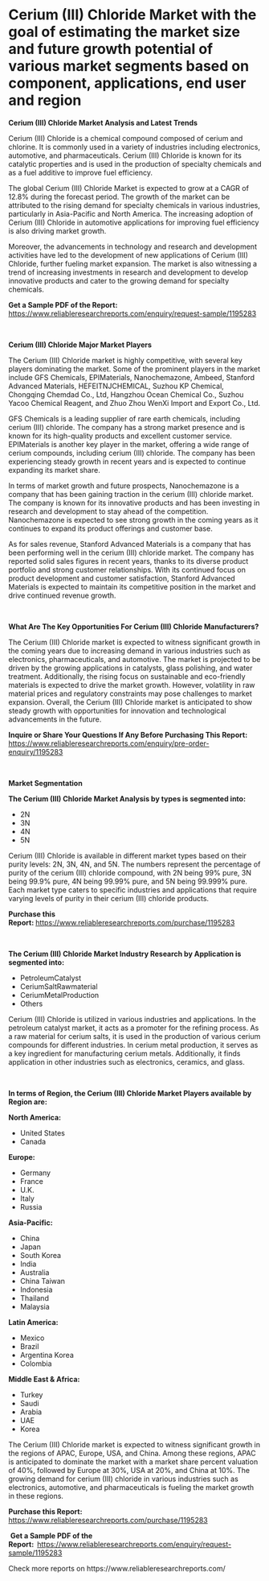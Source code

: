 <p><h1>Cerium (III) Chloride Market with the goal of estimating the market size and future growth potential of various market segments based on component, applications, end user and region</h1></p><p><strong>Cerium (III) Chloride Market Analysis and Latest Trends</strong></p>
<p><p>Cerium (III) Chloride is a chemical compound composed of cerium and chlorine. It is commonly used in a variety of industries including electronics, automotive, and pharmaceuticals. Cerium (III) Chloride is known for its catalytic properties and is used in the production of specialty chemicals and as a fuel additive to improve fuel efficiency.</p><p>The global Cerium (III) Chloride Market is expected to grow at a CAGR of 12.8% during the forecast period. The growth of the market can be attributed to the rising demand for specialty chemicals in various industries, particularly in Asia-Pacific and North America. The increasing adoption of Cerium (III) Chloride in automotive applications for improving fuel efficiency is also driving market growth.</p><p>Moreover, the advancements in technology and research and development activities have led to the development of new applications of Cerium (III) Chloride, further fueling market expansion. The market is also witnessing a trend of increasing investments in research and development to develop innovative products and cater to the growing demand for specialty chemicals.</p></p>
<p><strong>Get a Sample PDF of the Report:&nbsp;</strong> <a href="https://www.reliableresearchreports.com/enquiry/request-sample/1195283">https://www.reliableresearchreports.com/enquiry/request-sample/1195283</a></p>
<p>&nbsp;</p>
<p><strong>Cerium (III) Chloride Major Market Players</strong></p>
<p><p>The Cerium (III) Chloride market is highly competitive, with several key players dominating the market. Some of the prominent players in the market include GFS Chemicals, EPIMaterials, Nanochemazone, Ambeed, Stanford Advanced Materials, HEFEITNJCHEMICAL, Suzhou KP Chemical, Chongqing Chemdad Co., Ltd, Hangzhou Ocean Chemical Co., Suzhou Yacoo Chemical Reagent, and Zhuo Zhou WenXi Import and Export Co., Ltd.</p><p>GFS Chemicals is a leading supplier of rare earth chemicals, including cerium (III) chloride. The company has a strong market presence and is known for its high-quality products and excellent customer service. EPIMaterials is another key player in the market, offering a wide range of cerium compounds, including cerium (III) chloride. The company has been experiencing steady growth in recent years and is expected to continue expanding its market share.</p><p>In terms of market growth and future prospects, Nanochemazone is a company that has been gaining traction in the cerium (III) chloride market. The company is known for its innovative products and has been investing in research and development to stay ahead of the competition. Nanochemazone is expected to see strong growth in the coming years as it continues to expand its product offerings and customer base.</p><p>As for sales revenue, Stanford Advanced Materials is a company that has been performing well in the cerium (III) chloride market. The company has reported solid sales figures in recent years, thanks to its diverse product portfolio and strong customer relationships. With its continued focus on product development and customer satisfaction, Stanford Advanced Materials is expected to maintain its competitive position in the market and drive continued revenue growth.</p></p>
<p>&nbsp;</p>
<p><strong>What Are The Key Opportunities For Cerium (III) Chloride Manufacturers?</strong></p>
<p><p>The Cerium (III) Chloride market is expected to witness significant growth in the coming years due to increasing demand in various industries such as electronics, pharmaceuticals, and automotive. The market is projected to be driven by the growing applications in catalysts, glass polishing, and water treatment. Additionally, the rising focus on sustainable and eco-friendly materials is expected to drive the market growth. However, volatility in raw material prices and regulatory constraints may pose challenges to market expansion. Overall, the Cerium (III) Chloride market is anticipated to show steady growth with opportunities for innovation and technological advancements in the future.</p></p>
<p><strong>Inquire or Share Your Questions If Any Before Purchasing This Report:</strong> <a href="https://www.reliableresearchreports.com/enquiry/pre-order-enquiry/1195283">https://www.reliableresearchreports.com/enquiry/pre-order-enquiry/1195283</a></p>
<p>&nbsp;</p>
<p><strong>Market Segmentation</strong></p>
<p><strong>The Cerium (III) Chloride Market Analysis by types is segmented into:</strong></p>
<p><ul><li>2N</li><li>3N</li><li>4N</li><li>5N</li></ul></p>
<p><p>Cerium (III) Chloride is available in different market types based on their purity levels: 2N, 3N, 4N, and 5N. The numbers represent the percentage of purity of the cerium (III) chloride compound, with 2N being 99% pure, 3N being 99.9% pure, 4N being 99.99% pure, and 5N being 99.999% pure. Each market type caters to specific industries and applications that require varying levels of purity in their cerium (III) chloride products.</p></p>
<p><strong>Purchase this Report:&nbsp;</strong><a href="https://www.reliableresearchreports.com/purchase/1195283">https://www.reliableresearchreports.com/purchase/1195283</a></p>
<p>&nbsp;</p>
<p><strong>The Cerium (III) Chloride Market Industry Research by Application is segmented into:</strong></p>
<p><ul><li>PetroleumCatalyst</li><li>CeriumSaltRawmaterial</li><li>CeriumMetalProduction</li><li>Others</li></ul></p>
<p><p>Cerium (III) Chloride is utilized in various industries and applications. In the petroleum catalyst market, it acts as a promoter for the refining process. As a raw material for cerium salts, it is used in the production of various cerium compounds for different industries. In cerium metal production, it serves as a key ingredient for manufacturing cerium metals. Additionally, it finds application in other industries such as electronics, ceramics, and glass.</p></p>
<p>&nbsp;</p>
<p><strong>In terms of Region, the Cerium (III) Chloride Market Players available by Region are:</strong></p>
<p>
    <p> <strong> North America: </strong>
        <ul>
            <li>United States</li>
            <li>Canada</li>
        </ul>
        </p> 
    <p> <strong> Europe: </strong>
        <ul>
            <li>Germany</li>
            <li>France</li>
            <li>U.K.</li>
            <li>Italy</li>
            <li>Russia</li>
        </ul>
        </p> 
    <p> <strong> Asia-Pacific: </strong>
        <ul>
            <li>China</li>
            <li>Japan</li>
            <li>South Korea</li>
            <li>India</li>
            <li>Australia</li>
            <li>China Taiwan</li>
            <li>Indonesia</li>
            <li>Thailand</li>
            <li>Malaysia</li>
        </ul>
        </p> 
    <p> <strong> Latin America: </strong>
        <ul>
            <li>Mexico</li>
            <li>Brazil</li>
            <li>Argentina Korea</li>
            <li>Colombia</li>
        </ul>
        </p> 
    <p> <strong> Middle East & Africa: </strong>
        <ul>
            <li>Turkey</li>
            <li>Saudi</li>
            <li>Arabia</li>
            <li>UAE</li>
            <li>Korea</li>
        </ul>
    </p>
    </p>
<p><p>The Cerium (III) Chloride market is expected to witness significant growth in the regions of APAC, Europe, USA, and China. Among these regions, APAC is anticipated to dominate the market with a market share percent valuation of 40%, followed by Europe at 30%, USA at 20%, and China at 10%. The growing demand for cerium (III) chloride in various industries such as electronics, automotive, and pharmaceuticals is fueling the market growth in these regions.</p></p>
<p><strong>Purchase this Report: </strong><a href="https://www.reliableresearchreports.com/purchase/1195283">https://www.reliableresearchreports.com/purchase/1195283</a></p>
<p>&nbsp;<strong>Get a Sample PDF of the Report:&nbsp;&nbsp;</strong><a href="https://www.reliableresearchreports.com/enquiry/request-sample/1195283">https://www.reliableresearchreports.com/enquiry/request-sample/1195283</a></p>
<p><strong></strong></p>
<p>Check more reports on https://www.reliableresearchreports.com/</p>